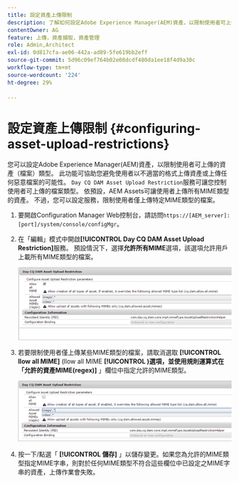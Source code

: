 ```yaml
---
title: 設定資產上傳限制
description: 了解如何設定Adobe Experience Manager(AEM)資產，以限制使用者可上傳的資產（檔案）類型。
contentOwner: AG
feature: 上傳，資產擷取，資產管理
role: Admin,Architect
exl-id: 0d817cfa-ae06-442a-ad89-5fe619bb2eff
source-git-commit: 5d96c09ef764b02e08dcdf480da1ee18f4d9a30c
workflow-type: tm+mt
source-wordcount: '224'
ht-degree: 29%

---
```


# 設定資產上傳限制 {#configuring-asset-upload-restrictions}

您可以設定Adobe Experience Manager(AEM)資產，以限制使用者可上傳的資產（檔案）類型。 此功能可協助您避免使用者以不適當的格式上傳資產或上傳任何惡意檔案的可能性。 `Day CQ DAM Asset Upload Restriction`服務可讓您控制使用者可上傳的檔案類型。 依預設，AEM Assets可讓使用者上傳所有MIME類型的資產。 不過，您可以設定服務，限制使用者僅上傳特定MIME類型的檔案。

1. 要開啟Configuration Manager Web控制台，請訪問`https://[AEM_server]:[port]/system/console/configMgr`。
1. 在「編輯」模式中開啟&#x200B;**[!UICONTROL Day CQ DAM Asset Upload Restriction]**&#x200B;服務。 預設情況下，選擇&#x200B;**允許所有MIME**&#x200B;選項，該選項允許用戶上載所有MIME類型的檔案。

   ![chlimage_1-378](assets/chlimage_1-378.png)

1. 若要限制使用者僅上傳某些MIME類型的檔案，請取消選取 **[!UICONTROL llow all MIME]** (llow all MIME **[!UICONTROL )選項，並使用規則運算式在「允許的資產MIME(regex)]** 」欄位中指定允許的MIME類型。

   ![chlimage_1-379](assets/chlimage_1-379.png)

1. 按一下/點選「 **[!UICONTROL 儲存]** 」以儲存變更。如果您為允許的MIME類型指定MIME字串，則對於任何MIME類型不符合這些欄位中已設定之MIME字串的資產，上傳作業會失敗。
